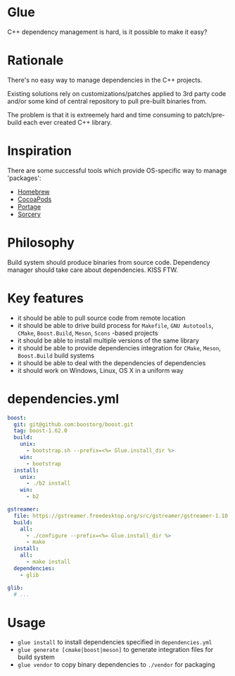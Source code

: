 # Glue
C++ dependency management is hard, is it possible to make it easy?

# Rationale

There's no easy way to manage dependencies in the C++ projects.

Existing solutions rely on customizations/patches applied to 3rd party code and/or
some kind of central repository to pull pre-built binaries from.

The problem is that it is extreemely hard and time consuming to patch/pre-build each ever created C++ library.

# Inspiration

There are some successful tools which provide OS-specific way to manage 'packages':
* [Homebrew](http://brew.sh/)
* [CocoaPods](https://cocoapods.org/)
* [Portage](https://wiki.gentoo.org/wiki/Project:Portage)
* [Sorcery](http://sourcemage.org/Sorcery)

# Philosophy

Build system should produce binaries from source code. Dependency manager should take care about dependencies. KISS FTW.

# Key features

* it should be able to pull source code from remote location
* it should be able to drive build process for `Makefile`, `GNU Autotools`, `CMake`, `Boost.Build`, `Meson`, `Scons` -based projects
* it should be able to install multiple versions of the same library
* it should be able to provide dependencies integration for `CMake`, `Meson`, `Boost.Build` build systems
* it should be able to deal with the dependencies of dependencies
* it should work on Windows, Linux, OS X in a uniform way

# dependencies.yml

```yaml
boost:
  git: git@github.com:boostorg/boost.git
  tag: boost-1.62.0
  build:
    unix:
      - bootstrap.sh --prefix=<%= Glue.install_dir %>
    win:
      - bootstrap
  install:
    unix:
      - ./b2 install
    win:
      - b2

gstreamer:
  file: https://gstreamer.freedesktop.org/src/gstreamer/gstreamer-1.10.1.tar.xz
  build:
    all:
      - ./configure --prefix=<%= Glue.install_dir %>
      - make
  install:
    all:
      - make install
  dependencies:
    - glib

glib:
  # ...
```

# Usage

* `glue install` to install dependencies specified in `dependencies.yml`
* `glue generate [cmake|boost|meson]` to generate integration files for build system
* `glue vendor` to copy binary dependencies to `./vendor` for packaging





